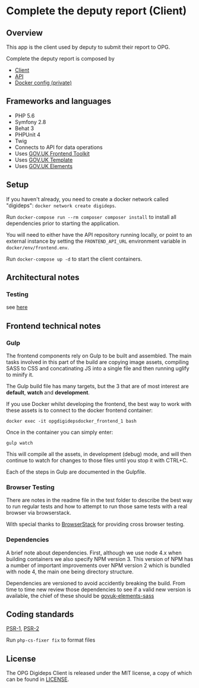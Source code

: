 # Complete the deputy report (Client)

## Overview

This app is the client used by deputy to submit their report to OPG.

Complete the deputy report is composed by
 - [Client](https://github.com/ministryofjustice/opg-digi-deps-client)
 - [API](https://github.com/ministryofjustice/opg-digi-deps-api)
 - [Docker config (private)](https://github.com/ministryofjustice/opg-digi-deps-docker)


## Frameworks and languages

- PHP 5.6
- Symfony 2.8
- Behat 3
- PHPUnit 4
- Twig
- Connects to API for data operations
- Uses [GOV.UK Frontend Toolkit](https://github.com/alphagov/govuk_frontend_toolkit)
- Uses [GOV.UK Template](https://github.com/alphagov/govuk_template)
- Uses [GOV.UK Elements](https://github.com/alphagov/govuk_elements)

## Setup

If you haven't already, you need to create a docker network called "digideps": `docker network create digideps`.

Run `docker-compose run --rm composer composer install` to install all dependencies prior to starting the application.

You will need to either have the API repository running locally, or point to an external instance by setting the `FRONTEND_API_URL` environment variable in `docker/env/frontend.env`.

Run `docker-compose up -d` to start the client containers.

## Architectural notes

### Testing
see [here](tests/README.md)

## Frontend technical notes

### Gulp
The frontend components rely on Gulp to be built and assembled. The main tasks involved in this part of the build are copying image assets, compiling SASS to CSS and concatinating JS into a single file and then running uglify to minify it.

The Gulp build file has many targets, but the 3 that are of most interest are **default**, **watch** and **development**.

If you use Docker whilst developing the frontend, the best way to work with these assets is to connect to the docker frontend container:

    docker exec -it opgdigidepsdocker_frontend_1 bash

Once in the container you can simply enter:

    gulp watch

This will compile all the assets, in development (debug) mode, and will then continue to watch for changes to those files until you stop it with CTRL+C.

Each of the steps in Gulp are documented in the Gulpfile.

### Browser Testing

There are notes in the readme file in the test folder to describe the best way to run regular tests and how to attempt to run those same tests with a real browser via browserstack.

With special thanks to [BrowserStack](https://www.browserstack.com) for providing cross browser testing.


### Dependencies

A brief note about dependencies. First, although we use node 4.x when building containers we also specify NPM version 3. This version of NPM has a number of important improvements over NPM version 2 which is bundled with node 4, the main one being directory structure.

Dependencies are versioned to avoid accidently breaking the build. From time to time new review those dependencies to see if a valid new version is available, the chief of these should be [govuk-elements-sass](https://www.npmjs.com/package/govuk-elements-sass)


## Coding standards

[PSR-1](http://www.php-fig.org/psr/psr-1/), [PSR-2](http://www.php-fig.org/psr/psr-2/)

Run `php-cs-fixer fix` to format files

## License

The OPG Digideps Client is released under the MIT license, a copy of which can be found in [LICENSE](LICENSE).
